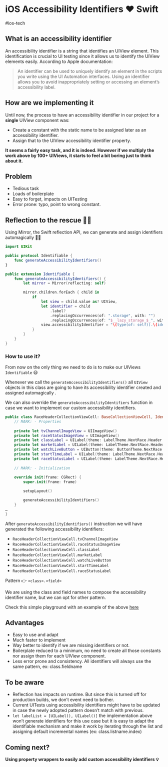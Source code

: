 # iOS Accessibility Identifiers ♥️ Swift
#ios-tech
## What is an accessibility identifier 
An accessibility identifier is a string that identifies an UIView element. This identification is crucial to UI testing since it allows us to identify the UIView elements easily.
According to Apple documentation:
> An identifier can be used to uniquely identify an element in the scripts you write using the UI Automation interfaces. Using an identifier allows you to avoid inappropriately setting or accessing an element’s accessibility label.  

## How are we implementing it
Until now, the process to have an accessibility identifier in our project for a **single** UIView component was:
* Create a constant with the static name to be assigned later as an accessibility identifier.
* Assign that to the UIView accessibility identifier property.

**It seems a fairly easy task, and it is indeed. However if we multiply the work above by 100+ UIViews, it starts to feel a bit boring just to think about it.**

## Problem
* Tedious task
* Loads of boilerplate
* Easy to forget, impacts on UITesting
* Error prone: typo, point to wrong constant.

## Reflection to the rescue 🦸‍♂️
Using Mirror, the Swift reflection API, we can generate and assign identifiers automagically 🧙‍♂️

```swift
import UIKit

public protocol Identifiable {
    func generateAccessibilityIdentifiers()
}

public extension Identifiable {
    func generateAccessibilityIdentifiers() {
        let mirror = Mirror(reflecting: self)

        mirror.children.forEach { child in
            if
                let view = child.value as? UIView,
                let identifier = child
                    .label?
                    .replacingOccurrences(of: ".storage", with: "")
                    .replacingOccurrences(of: "$__lazy_storage_$_", with: "") {
                view.accessibilityIdentifier = "\(type(of: self)).\(identifier)"
            }
        }
    }
}

```

### How to use it?
From now on the only thing we need to do is to make our UIViews `Identifiable`  😃

Whenever we call the `generateAccessibilityIdentifiers()`  all `UIView`  objects in this class are going to have its accessibility identifier created and assigned automagically .

We can also override the `generateAccessibilityIdentifiers`  function in case we want to implement our custom accessibility identifiers.

```swift
public class RaceHeaderCollectionViewCell: BaseCollectionViewCell, Identifiable {
    // MARK: - Properties
    
    private let tvChannelImageView = UIImageView()
    private let raceStatusImageView = UIImageView()
    private let classLabel = UILabel(theme: LabelTheme.NextRace.Header.classLabel)
    private let marketLabel = UILabel(theme: LabelTheme.NextRace.Header.marketLabel)
    private let watchLiveButton = UIButton(theme: ButtonTheme.NextRace.Header.watchLive)
    private let startTimeLabel = UILabel(theme: LabelTheme.NextRace.Header.startTimeLabel)
    private let raceStatusLabel = UILabel(theme: LabelTheme.NextRace.Header.raceStatusLabel)
    
    // MARK: - Initialization
    
    override init(frame: CGRect) {
        super.init(frame: frame)

        setupLayout()

        generateAccessibilityIdentifiers()
    }
…
}
```

After `generateAccessibilityIdentifiers()` instruction we will have generated the following accessibility identifiers:
* `RaceHeaderCollectionViewCell.tvChannelImageView`
* `RaceHeaderCollectionViewCell.raceStatusImageView`
* `RaceHeaderCollectionViewCell.classLabel`
* `RaceHeaderCollectionViewCell.marketLabel`
* `RaceHeaderCollectionViewCell.watchLiveButton`
* `RaceHeaderCollectionViewCell.startTimeLabel`
* `RaceHeaderCollectionViewCell.raceStatusLabel`

Pattern 👉 `<class>.<field>`

We are using the class and field names to compose the accessibility identifier name, but we can opt for other pattern.

Check this simple playground with an example of the above [here](https://github.com/joaobzao/Identifiers/blob/master/Identifiable.playground/Contents.swift)

## Advantages
* Easy to use and adapt 
* Much faster to implement 
* Way better to identify if we are missing identifiers or not.
* Boilerplate reduced to a minimum, no need to create all those constants nor assign them for each UIView component.
* Less error prone and consistency. All identifiers will always use the same pattern, ex: class.fieldname

## To be aware
* Reflection has impacts on runtime. But since this is turned off for production builds, we don’t event need to bother.
* Current UITests using accessibility identifiers might have to be updated in case the newly adopted pattern doesn’t match with previous.
* `let labelList = [UILabel(), UILabel()]`   the implementation above won’t  generate identifiers for this use case but it is easy to adapt the identifiable mechanism and make it work by iterating through the list and assigning default incremental names (ex: class.listname.index)

## Coming next?
**Using property wrappers to easily add custom accessibility identifiers 💡**











